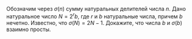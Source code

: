 Обозначим через $\sigma(n)$ сумму натуральных делителей числа $n$.
Дано натуральное число $N=2^r b$, где $r$ и $b$ натуральные числа, причем $b$ нечетно.
Известно, что $\sigma(N)=2N-1$. Докажите, что числа $b$ и $\sigma(b)$ взаимно просты.